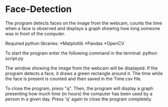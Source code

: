 # Face-Detection
The program detects faces on the image from the webcam, counts the time when a face is observed and displays a graph showing how long someone was in front of the computer.

Required python libraries:
*Matplotlib
*Pandas
*OpenCV

To start the program enter the following command in the terminal:
python script.py

The window showing the image from the webcam will be displayed. If the program detects a face, it draws a green rectangle around it. The time while the face is present is counted and then saved in the Time.csv file. 

To close the program, press "q". Then, the program will display a graph presenting how much time (in hours) the computer has been used by a person in a given day. Press 'q' again to close the program completely.
	
